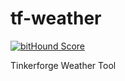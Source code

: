 # tf-weather
[![bitHound Score](https://www.bithound.io/github/fscherwi/weather/badges/score.svg)](https://www.bithound.io/github/fscherwi/weather)

Tinkerforge Weather Tool
